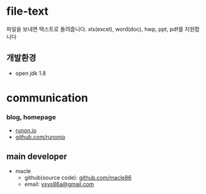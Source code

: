 # file-text
파일을 보내면 텍스트로 돌려줍니다.
xls(excel), word(doc), hwp, ppt, pdf를 지원합니다

## 개발환경
- open jdk 1.8

# communication
### blog, homepage
- [runon.io](https://runon.io)
- [github.com/runonio](https://github.com/runonio)


## main developer
- macle
  - github(source code): [github.com/macle86](https://github.com/macle86)
  - email: ysys86a@gmail.com